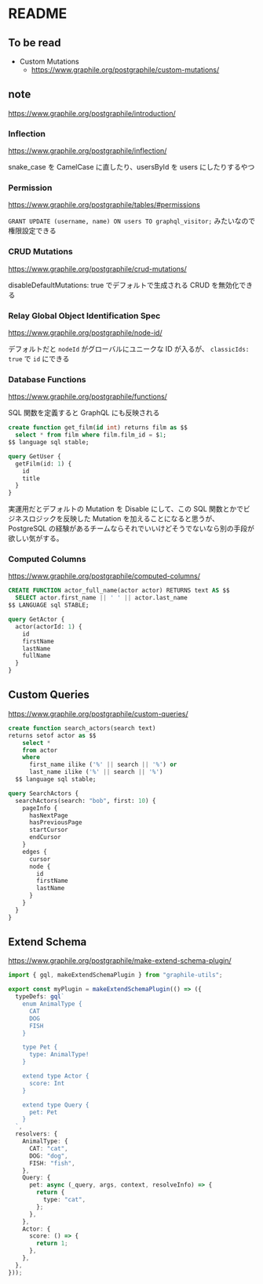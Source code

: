 # README

## To be read

- Custom Mutations
  - https://www.graphile.org/postgraphile/custom-mutations/

## note

https://www.graphile.org/postgraphile/introduction/

### Inflection

https://www.graphile.org/postgraphile/inflection/

snake_case を CamelCase に直したり、usersById を users にしたりするやつ

### Permission

https://www.graphile.org/postgraphile/tables/#permissions

`GRANT UPDATE (username, name) ON users TO graphql_visitor;` みたいなので権限設定できる

### CRUD Mutations

https://www.graphile.org/postgraphile/crud-mutations/

disableDefaultMutations: true でデフォルトで生成される CRUD を無効化できる

### Relay Global Object Identification Spec

https://www.graphile.org/postgraphile/node-id/

デフォルトだと `nodeId` がグローバルにユニークな ID が入るが、 `classicIds: true` で `id` にできる

### Database Functions

https://www.graphile.org/postgraphile/functions/

SQL 関数を定義すると GraphQL にも反映される

```sql
create function get_film(id int) returns film as $$
  select * from film where film.film_id = $1;
$$ language sql stable;
```

```graphql
query GetUser {
  getFilm(id: 1) {
    id
    title
  }
}
```

実運用だとデフォルトの Mutation を Disable にして、この SQL 関数とかでビジネスロジックを反映した Mutation を加えることになると思うが、
PostgreSQL の経験があるチームならそれでいいけどそうでないなら別の手段が欲しい気がする。

### Computed Columns

https://www.graphile.org/postgraphile/computed-columns/

```sql
CREATE FUNCTION actor_full_name(actor actor) RETURNS text AS $$
  SELECT actor.first_name || ' ' || actor.last_name
$$ LANGUAGE sql STABLE;
```

```graphql
query GetActor {
  actor(actorId: 1) {
    id
    firstName
    lastName
    fullName
  }
}
```

## Custom Queries

https://www.graphile.org/postgraphile/custom-queries/

```sql
create function search_actors(search text)
returns setof actor as $$
    select *
    from actor
    where
      first_name ilike ('%' || search || '%') or
      last_name ilike ('%' || search || '%')
  $$ language sql stable;
```

```graphql
query SearchActors {
  searchActors(search: "bob", first: 10) {
    pageInfo {
      hasNextPage
      hasPreviousPage
      startCursor
      endCursor
    }
    edges {
      cursor
      node {
        id
        firstName
        lastName
      }
    }
  }
}
```

## Extend Schema

https://www.graphile.org/postgraphile/make-extend-schema-plugin/

```ts
import { gql, makeExtendSchemaPlugin } from "graphile-utils";

export const myPlugin = makeExtendSchemaPlugin(() => ({
  typeDefs: gql`
    enum AnimalType {
      CAT
      DOG
      FISH
    }

    type Pet {
      type: AnimalType!
    }

    extend type Actor {
      score: Int
    }

    extend type Query {
      pet: Pet
    }
  `,
  resolvers: {
    AnimalType: {
      CAT: "cat",
      DOG: "dog",
      FISH: "fish",
    },
    Query: {
      pet: async (_query, args, context, resolveInfo) => {
        return {
          type: "cat",
        };
      },
    },
    Actor: {
      score: () => {
        return 1;
      },
    },
  },
}));
```

